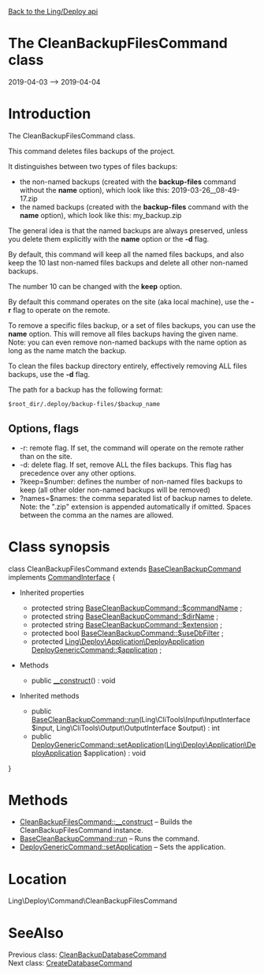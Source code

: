 [Back to the Ling/Deploy api](https://github.com/lingtalfi/Deploy/blob/master/doc/api/Ling/Deploy.md)



The CleanBackupFilesCommand class
================
2019-04-03 --> 2019-04-04






Introduction
============

The CleanBackupFilesCommand class.

This command deletes files backups of the project.


It distinguishes between two types of files backups:

- the non-named backups (created with the **backup-files** command without the **name** option), which look like this: 2019-03-26__08-49-17.zip
- the named backups (created with the **backup-files** command with the **name** option), which look like this: my_backup.zip

The general idea is that the named backups are always preserved, unless you delete them explicitly with the **name** option or the **-d** flag.


By default, this command will keep all the named files backups, and also keep the 10 last non-named files backups and delete all other non-named backups.

The number 10 can be changed with the **keep** option.

By default this command operates on the site (aka local machine), use the **-r** flag to operate on the remote.


To remove a specific files backup, or a set of files backups, you can use the **name** option.
This will remove all files backups having the given name.
Note: you can even remove non-named backups with the name option as long as the name match the backup.


To clean the files backup directory entirely, effectively removing ALL files backups, use the **-d** flag.



The path for a backup has the following format:

```txt
$root_dir/.deploy/backup-files/$backup_name
```




Options, flags
------------
- -r: remote flag. If set, the command will operate on the remote rather than on the site.
- -d: delete flag. If set, remove ALL the files backups. This flag has precedence over any other options.
- ?keep=$number: defines the number of non-named files backups to keep (all other older non-named backups will be removed)
- ?names=$names: the comma separated list of backup names to delete. Note: the ".zip" extension is appended automatically if omitted.
Spaces between the comma an the names are allowed.



Class synopsis
==============


class <span class="pl-k">CleanBackupFilesCommand</span> extends [BaseCleanBackupCommand](https://github.com/lingtalfi/Deploy/blob/master/doc/api/Ling/Deploy/Command/BaseCleanBackupCommand.md) implements [CommandInterface](https://github.com/lingtalfi/CliTools/blob/master/doc/api/Ling/CliTools/Command/CommandInterface.md) {

- Inherited properties
    - protected string [BaseCleanBackupCommand::$commandName](#property-commandName) ;
    - protected string [BaseCleanBackupCommand::$dirName](#property-dirName) ;
    - protected string [BaseCleanBackupCommand::$extension](#property-extension) ;
    - protected bool [BaseCleanBackupCommand::$useDbFilter](#property-useDbFilter) ;
    - protected [Ling\Deploy\Application\DeployApplication](https://github.com/lingtalfi/Deploy/blob/master/doc/api/Ling/Deploy/Application/DeployApplication.md) [DeployGenericCommand::$application](#property-application) ;

- Methods
    - public [__construct](https://github.com/lingtalfi/Deploy/blob/master/doc/api/Ling/Deploy/Command/CleanBackupFilesCommand/__construct.md)() : void

- Inherited methods
    - public [BaseCleanBackupCommand::run](https://github.com/lingtalfi/Deploy/blob/master/doc/api/Ling/Deploy/Command/BaseCleanBackupCommand/run.md)(Ling\CliTools\Input\InputInterface $input, Ling\CliTools\Output\OutputInterface $output) : int
    - public [DeployGenericCommand::setApplication](https://github.com/lingtalfi/Deploy/blob/master/doc/api/Ling/Deploy/Command/DeployGenericCommand/setApplication.md)([Ling\Deploy\Application\DeployApplication](https://github.com/lingtalfi/Deploy/blob/master/doc/api/Ling/Deploy/Application/DeployApplication.md) $application) : void

}






Methods
==============

- [CleanBackupFilesCommand::__construct](https://github.com/lingtalfi/Deploy/blob/master/doc/api/Ling/Deploy/Command/CleanBackupFilesCommand/__construct.md) &ndash; Builds the CleanBackupFilesCommand instance.
- [BaseCleanBackupCommand::run](https://github.com/lingtalfi/Deploy/blob/master/doc/api/Ling/Deploy/Command/BaseCleanBackupCommand/run.md) &ndash; Runs the command.
- [DeployGenericCommand::setApplication](https://github.com/lingtalfi/Deploy/blob/master/doc/api/Ling/Deploy/Command/DeployGenericCommand/setApplication.md) &ndash; Sets the application.





Location
=============
Ling\Deploy\Command\CleanBackupFilesCommand


SeeAlso
==============
Previous class: [CleanBackupDatabaseCommand](https://github.com/lingtalfi/Deploy/blob/master/doc/api/Ling/Deploy/Command/CleanBackupDatabaseCommand.md)<br>Next class: [CreateDatabaseCommand](https://github.com/lingtalfi/Deploy/blob/master/doc/api/Ling/Deploy/Command/CreateDatabaseCommand.md)<br>

